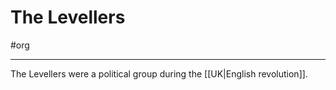 # The Levellers
 #org 

---
The Levellers were a political group during the [[UK|English revolution]].